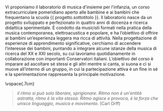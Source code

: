 Vi proponiamo il laboratorio di musica d'insieme per l'infanzia, un corso extracurriculare pomeridiano aperto alle bambine e ai bambini che frequentano la scuola {{ progetto.sottotitolo }}. Il laboratorio nasce da un progetto sviluppato e perfezionato in quattro anni di docenza e ricerca didattica sperimentale. È condotto da musicisti formati nella pratica della musica contemporanea, elettroacustica e popolare, e ha l’obiettivo di offrire ai bambini un’esperienza leggera ma ricca di attività. Nella progettazione di esperienze di apprendimento significative, cerchiamo di accendere l’interesse dei bambini, puntando a integrare alcune istanze della musica di ricerca del XX e XXI secolo, su cui lavoriamo quotidianamente in collaborazione con importanti Conservatori italiani. L’obiettivo del corso è imparare ad ascoltare sé stessi e gli altri mentre si canta, si suona e ci si muove all’interno di un gruppo, in cui la partecipazione attiva è un fine in sé e la sperimentazione rappresenta la principale motivazione.

\vspace{.7cm}

>*il ritmo si può solo liberare, sprigionare. Ritmo non è un'entità astratta, ritmo è la vita stessa. Ritmo agisce e provoca, è la forza che unisce linguaggio, musica e movimento.* (Carl Orff)


<!-- **Maestri:** 
{% for maestro in maestri %}
- **{{ maestro.nome }}** - {{ maestro.qualifica }}
{% endfor %}

-->
